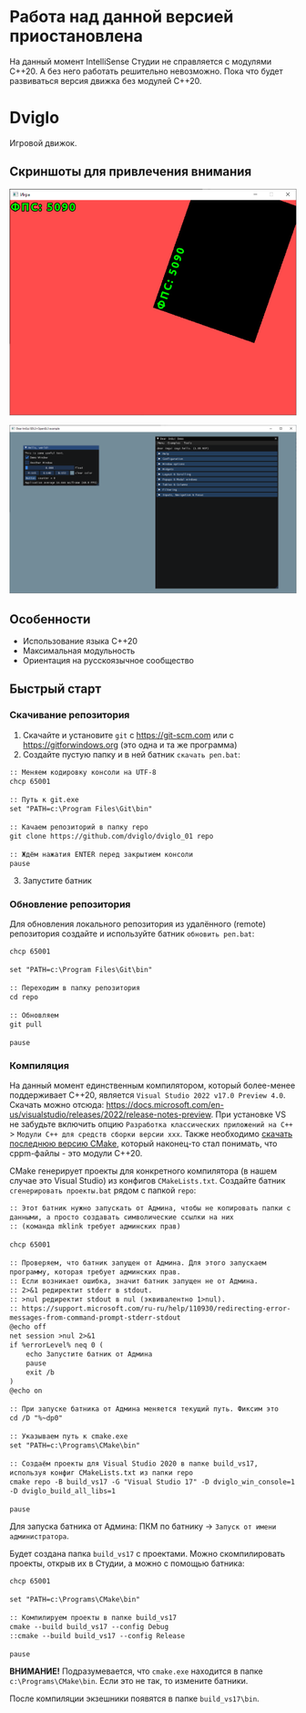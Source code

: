 # Работа над данной версией приостановлена

На данный момент IntelliSense Студии не справляется с модулями C++20. А без него работать решительно невозможно.
Пока что будет развиваться версия движка без модулей C++20.

# Dviglo

Игровой движок.

## Скриншоты для привлечения внимания

![](doc/70_game.png)

![](doc/20_imgui.png)

## Особенности

* Использование языка C++20
* Максимальная модульность
* Ориентация на русскоязычное сообщество

## Быстрый старт

### Скачивание репозитория

1. Скачайте и установите `git` с <https://git-scm.com> или с <https://gitforwindows.org> (это одна и та же программа)
2. Создайте пустую папку и в ней батник `скачать реп.bat`:

```
:: Меняем кодировку консоли на UTF-8
chcp 65001

:: Путь к git.exe
set "PATH=c:\Program Files\Git\bin"

:: Качаем репозиторий в папку repo
git clone https://github.com/dviglo/dviglo_01 repo

:: Ждём нажатия ENTER перед закрытием консоли
pause
```

3. Запустите батник

### Обновление репозитория

Для обновления локального репозитория из удалённого (remote) репозитория создайте и используйте батник `обновить реп.bat`:

```
chcp 65001

set "PATH=c:\Program Files\Git\bin"

:: Переходим в папку репозитория
cd repo

:: Обновляем
git pull

pause
```

### Компиляция

На данный момент единственным компилятором, который более-менее поддерживает C++20, является `Visual Studio 2022 v17.0 Preview 4.0`.
Скачать можно отсюда: <https://docs.microsoft.com/en-us/visualstudio/releases/2022/release-notes-preview>.
При установке VS не забудьте включить опцию `Разработка классических приложений на C++` > `Модули C++ для средств сборки версии xxx`.
Также необходимо [скачать последнюю версию CMake](https://cmake.org), который наконец-то стал понимать, что cppm-файлы - это модули C++20.

CMake генерирует проекты для конкретного компилятора (в нашем случае это Visual Studio) из конфигов `CMakeLists.txt`.
Создайте батник `сгенерировать проекты.bat` рядом с папкой `repo`:

```
:: Этот батник нужно запускать от Админа, чтобы не копировать папки с данными, а просто создавать символические ссылки на них
:: (команда mklink требует админских прав)

chcp 65001

:: Проверяем, что батник запущен от Админа. Для этого запускаем программу, которая требует админских прав.
:: Если возникает ошибка, значит батник запущен не от Админа.
:: 2>&1 редиректит stderr в stdout.
:: >nul редиректит stdout в nul (эквивалентно 1>nul).
:: https://support.microsoft.com/ru-ru/help/110930/redirecting-error-messages-from-command-prompt-stderr-stdout
@echo off
net session >nul 2>&1
if %errorLevel% neq 0 (
    echo Запустите батник от Админа
    pause
    exit /b
)
@echo on

:: При запуске батника от Админа меняется текущий путь. Фиксим это
cd /D "%~dp0"

:: Указываем путь к cmake.exe
set "PATH=c:\Programs\CMake\bin"

:: Создаём проекты для Visual Studio 2020 в папке build_vs17, используя конфиг CMakeLists.txt из папки repo
cmake repo -B build_vs17 -G "Visual Studio 17" -D dviglo_win_console=1 -D dviglo_build_all_libs=1

pause
```

Для запуска батника от Админа: ПКМ по батнику -> `Запуск от имени администратора`.

Будет создана папка `build_vs17` с проектами. Можно скомпилировать проекты, открыв их в Студии, а можно с помощью батника:

```
chcp 65001

set "PATH=c:\Programs\CMake\bin"

:: Компилируем проекты в папке build_vs17
cmake --build build_vs17 --config Debug
::cmake --build build_vs17 --config Release

pause
```

**ВНИМАНИЕ!** Подразумевается, что `cmake.exe` находится в папке `c:\Programs\CMake\bin`. Если это не так, то измените батники.

После компиляции экзешники появятся в папке `build_vs17\bin`.
